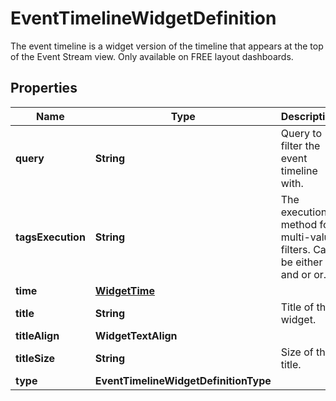 

# EventTimelineWidgetDefinition

The event timeline is a widget version of the timeline that appears at the top of the Event Stream view. Only available on FREE layout dashboards.
## Properties

Name | Type | Description | Notes
------------ | ------------- | ------------- | -------------
**query** | **String** | Query to filter the event timeline with. | 
**tagsExecution** | **String** | The execution method for multi-value filters. Can be either and or or. |  [optional]
**time** | [**WidgetTime**](WidgetTime.md) |  |  [optional]
**title** | **String** | Title of the widget. |  [optional]
**titleAlign** | **WidgetTextAlign** |  |  [optional]
**titleSize** | **String** | Size of the title. |  [optional]
**type** | **EventTimelineWidgetDefinitionType** |  | 



